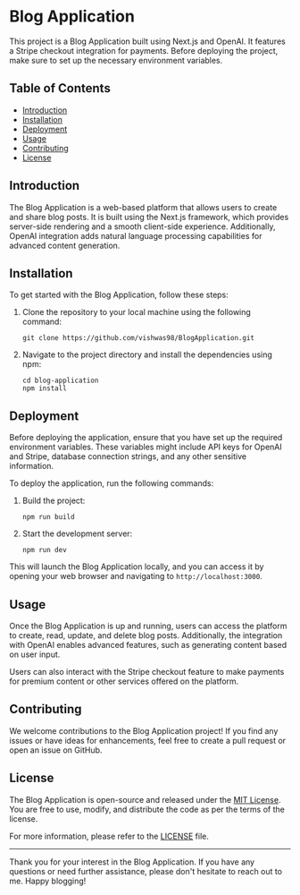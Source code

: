 # Blog Application

This project is a Blog Application built using Next.js and OpenAI. It features a Stripe checkout integration for payments. Before deploying the project, make sure to set up the necessary environment variables.

## Table of Contents
- [Introduction](#introduction)
- [Installation](#installation)
- [Deployment](#deployment)
- [Usage](#usage)
- [Contributing](#contributing)
- [License](#license)

## Introduction

The Blog Application is a web-based platform that allows users to create and share blog posts. It is built using the Next.js framework, which provides server-side rendering and a smooth client-side experience. Additionally, OpenAI integration adds natural language processing capabilities for advanced content generation.

## Installation

To get started with the Blog Application, follow these steps:

1. Clone the repository to your local machine using the following command:
   ```
   git clone https://github.com/vishwas98/BlogApplication.git
   ```

2. Navigate to the project directory and install the dependencies using npm:
   ```
   cd blog-application
   npm install
   ```

## Deployment

Before deploying the application, ensure that you have set up the required environment variables. These variables might include API keys for OpenAI and Stripe, database connection strings, and any other sensitive information.

To deploy the application, run the following commands:

1. Build the project:
   ```
   npm run build
   ```

2. Start the development server:
   ```
   npm run dev
   ```

This will launch the Blog Application locally, and you can access it by opening your web browser and navigating to `http://localhost:3000`.

## Usage

Once the Blog Application is up and running, users can access the platform to create, read, update, and delete blog posts. Additionally, the integration with OpenAI enables advanced features, such as generating content based on user input.

Users can also interact with the Stripe checkout feature to make payments for premium content or other services offered on the platform.

## Contributing

We welcome contributions to the Blog Application project! If you find any issues or have ideas for enhancements, feel free to create a pull request or open an issue on GitHub.

## License

The Blog Application is open-source and released under the [MIT License](LICENSE.md). You are free to use, modify, and distribute the code as per the terms of the license.

For more information, please refer to the [LICENSE](LICENSE.md) file.

---

Thank you for your interest in the Blog Application. If you have any questions or need further assistance, please don't hesitate to reach out to me. Happy blogging!
